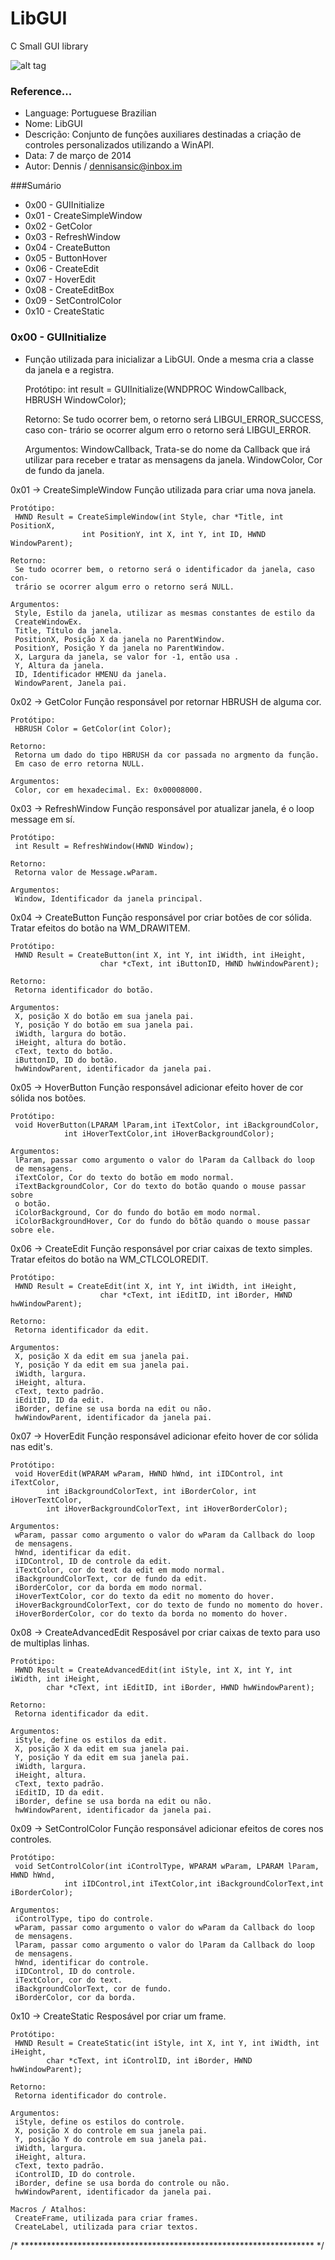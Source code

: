 # LibGUI

C Small GUI library



![alt tag](https://raw.githubusercontent.com/DennisAnsiC/LibGUI/master/example.gif)


### Reference...

- Language: Portuguese Brazilian
- Nome: LibGUI
- Descrição: Conjunto de funções auxiliares destinadas a criação de controles personalizados utilizando a WinAPI.
- Data: 7 de março de 2014
- Autor: Dennis / dennisansic@inbox.im


###Sumário
- 0x00 - GUIInitialize
- 0x01 - CreateSimpleWindow
- 0x02 - GetColor
- 0x03 - RefreshWindow
- 0x04 - CreateButton
- 0x05 - ButtonHover
- 0x06 - CreateEdit
- 0x07 - HoverEdit
- 0x08 - CreateEditBox
- 0x09 - SetControlColor
- 0x10 - CreateStatic


### 0x00 - GUIInitialize
- Função utilizada para inicializar a LibGUI. Onde a mesma cria a classe da janela e a registra.

    Protótipo:
	 int result = GUIInitialize(WNDPROC WindowCallback, HBRUSH WindowColor);

	Retorno:
	 Se tudo ocorrer bem, o retorno será LIBGUI_ERROR_SUCCESS, caso con-
	 trário se ocorrer algum erro o retorno será LIBGUI_ERROR.
	 
	Argumentos:
	 WindowCallback, Trata-se do nome da Callback que irá utilizar para
	 receber e tratar as mensagens da janela.
	 WindowColor, Cor de fundo da janela.


0x01 -> CreateSimpleWindow
  Função utilizada para criar uma nova janela.

    Protótipo:
	 HWND Result = CreateSimpleWindow(int Style, char *Title, int PositionX, 
					int PositionY, int X, int Y, int ID, HWND WindowParent);

	Retorno:
	 Se tudo ocorrer bem, o retorno será o identificador da janela, caso con-
	 trário se ocorrer algum erro o retorno será NULL.
	 
	Argumentos:
	 Style, Estilo da janela, utilizar as mesmas constantes de estilo da 
	 CreateWindowEx.
	 Title, Título da janela.
	 PositionX, Posição X da janela no ParentWindow.
	 PositionY, Posição Y da janela no ParentWindow.
	 X, Largura da janela, se valor for -1, então usa .
	 Y, Altura da janela.
	 ID, Identificador HMENU da janela.
	 WindowParent, Janela pai.


0x02 -> GetColor
  Função responsável por retornar HBRUSH de alguma cor.

    Protótipo:
	 HBRUSH Color = GetColor(int Color);

	Retorno:
	 Retorna um dado do tipo HBRUSH da cor passada no argmento da função.
	 Em caso de erro retorna NULL.

	Argumentos:
	 Color, cor em hexadecimal. Ex: 0x00008000.


0x03 -> RefreshWindow
  Função responsável por atualizar janela, é o loop message em sí.

    Protótipo:
	 int Result = RefreshWindow(HWND Window);

	Retorno:
	 Retorna valor de Message.wParam.

	Argumentos:
	 Window, Identificador da janela principal.


0x04 -> CreateButton
  Função responsável por criar botões de cor sólida.
  Tratar efeitos do botão na WM_DRAWITEM.

    Protótipo:
	 HWND Result = CreateButton(int X, int Y, int iWidth, int iHeight,
						char *cText, int iButtonID, HWND hwWindowParent);

	Retorno:
	 Retorna identificador do botão.

	Argumentos:
	 X, posição X do botão em sua janela pai.
	 Y, posição Y do botão em sua janela pai.
	 iWidth, largura do botão.
	 iHeight, altura do botão.
	 cText, texto do botão.
	 iButtonID, ID do botão.
	 hwWindowParent, identificador da janela pai.


0x05 -> HoverButton
  Função responsável adicionar efeito hover de cor sólida nos botões.

    Protótipo:
	 void HoverButton(LPARAM lParam,int iTextColor, int iBackgroundColor,
				int iHoverTextColor,int iHoverBackgroundColor);

	Argumentos:
	 lParam, passar como argumento o valor do lParam da Callback do loop 
	 de mensagens.
	 iTextColor, Cor do texto do botão em modo normal.
	 iTextBackgroundColor, Cor do texto do botão quando o mouse passar sobre
	 o botão.
	 iColorBackground, Cor do fundo do botão em modo normal.
	 iColorBackgroundHover, Cor do fundo do bõtão quando o mouse passar sobre ele.


0x06 -> CreateEdit
  Função responsável por criar caixas de texto simples.
  Tratar efeitos do botão na WM_CTLCOLOREDIT.

    Protótipo:
	 HWND Result = CreateEdit(int X, int Y, int iWidth, int iHeight,
						char *cText, int iEditID, int iBorder, HWND hwWindowParent);

	Retorno:
	 Retorna identificador da edit.

	Argumentos:
	 X, posição X da edit em sua janela pai.
	 Y, posição Y da edit em sua janela pai.
	 iWidth, largura.
	 iHeight, altura.
	 cText, texto padrão.
	 iEditID, ID da edit.
	 iBorder, define se usa borda na edit ou não.
	 hwWindowParent, identificador da janela pai.


0x07 -> HoverEdit
  Função responsável adicionar efeito hover de cor sólida nas edit's.

    Protótipo:
	 void HoverEdit(WPARAM wParam, HWND hWnd, int iIDControl, int iTextColor,
			int iBackgroundColorText, int iBorderColor, int iHoverTextColor,
			int iHoverBackgroundColorText, int iHoverBorderColor);

	Argumentos:
	 wParam, passar como argumento o valor do wParam da Callback do loop 
	 de mensagens.
	 hWnd, identificar da edit.
	 iIDControl, ID de controle da edit.
	 iTextColor, cor do text da edit em modo normal.
	 iBackgroundColorText, cor de fundo da edit.
	 iBorderColor, cor da borda em modo normal.
	 iHoverTextColor, cor do texto da edit no momento do hover.
	 iHoverBackgroundColorText, cor do texto de fundo no momento do hover.
	 iHoverBorderColor, cor do texto da borda no momento do hover.


0x08 -> CreateAdvancedEdit
  Resposável por criar caixas de texto para uso de multiplas linhas.

    Protótipo:
	 HWND Result = CreateAdvancedEdit(int iStyle, int X, int Y, int iWidth, int iHeight,
			char *cText, int iEditID, int iBorder, HWND hwWindowParent);

	Retorno:
	 Retorna identificador da edit.

	Argumentos:
	 iStyle, define os estilos da edit.
	 X, posição X da edit em sua janela pai.
	 Y, posição Y da edit em sua janela pai.
	 iWidth, largura.
	 iHeight, altura.
	 cText, texto padrão.
	 iEditID, ID da edit.
	 iBorder, define se usa borda na edit ou não.
	 hwWindowParent, identificador da janela pai.


0x09 -> SetControlColor
  Função responsável adicionar efeitos de cores nos controles.

    Protótipo:
	 void SetControlColor(int iControlType, WPARAM wParam, LPARAM lParam, HWND hWnd, 
				int iIDControl,int iTextColor,int iBackgroundColorText,int iBorderColor);

	Argumentos:
	 iControlType, tipo do controle.
	 wParam, passar como argumento o valor do wParam da Callback do loop 
	 de mensagens.
	 lParam, passar como argumento o valor do lParam da Callback do loop 
	 de mensagens.
	 hWnd, identificar do controle.
	 iIDControl, ID do controle.
	 iTextColor, cor do text.
	 iBackgroundColorText, cor de fundo.
	 iBorderColor, cor da borda.


0x10 -> CreateStatic
  Resposável por criar um frame.

    Protótipo:
	 HWND Result = CreateStatic(int iStyle, int X, int Y, int iWidth, int iHeight,
			char *cText, int iControlID, int iBorder, HWND hwWindowParent);

	Retorno:
	 Retorna identificador do controle.

	Argumentos:
	 iStyle, define os estilos do controle.
	 X, posição X do controle em sua janela pai.
	 Y, posição Y do controle em sua janela pai.
	 iWidth, largura.
	 iHeight, altura.
	 cText, texto padrão.
	 iControlID, ID do controle.
	 iBorder, define se usa borda do controle ou não.
	 hwWindowParent, identificador da janela pai.

	Macros / Atalhos:
	 CreateFrame, utilizada para criar frames.
	 CreateLabel, utilizada para criar textos.
	 

/* ******************************************************************* */

